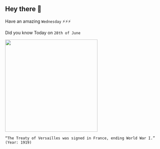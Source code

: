 ## Hey there 👋
Have an amazing `Wednesday` ⚡⚡⚡

Did you know Today on `28th of June`
 
 [<img src="https://cdn.britannica.com/48/71448-050-4C5EB186/Big-Four-David-Lloyd-George-architects-Italy.jpg" width="300" />](https://www.britannica.com/event/Treaty-of-Versailles-1919#:~:text=June%2028,%201919) 
 ```
“The Treaty of Versailles was signed in France, ending World War I.” (Year: 1919)
```
